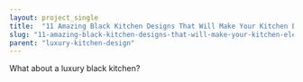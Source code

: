 ```yaml
---
layout: project_single
title:  "11 Amazing Black Kitchen Designs That Will Make Your Kitchen Elegant"
slug: "11-amazing-black-kitchen-designs-that-will-make-your-kitchen-elegant"
parent: "luxury-kitchen-design"
---
```

What about a luxury black kitchen?